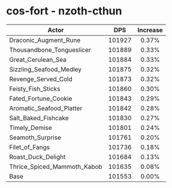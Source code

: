 # cos-fort - nzoth-cthun
| Actor | DPS | Increase |
|---|:---:|:---:|
|Draconic_Augment_Rune|101927|0.37%|
|Thousandbone_Tongueslicer|101889|0.33%|
|Great_Cerulean_Sea|101884|0.33%|
|Sizzling_Seafood_Medley|101875|0.32%|
|Revenge_Served_Cold|101873|0.32%|
|Feisty_Fish_Sticks|101860|0.30%|
|Fated_Fortune_Cookie|101843|0.29%|
|Aromatic_Seafood_Platter|101842|0.28%|
|Salt_Baked_Fishcake|101830|0.27%|
|Timely_Demise|101801|0.24%|
|Seamoth_Surprise|101761|0.20%|
|Filet_of_Fangs|101736|0.18%|
|Roast_Duck_Delight|101684|0.13%|
|Thrice_Spiced_Mammoth_Kabob|101635|0.08%|
|Base|101553|0.00%|
